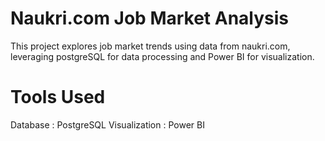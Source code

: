 # Naukri.com Job Market Analysis
This project explores job market trends using data from naukri.com, leveraging postgreSQL for data processing and Power BI for visualization.
# Tools Used
Database       : PostgreSQL
Visualization  : Power BI

